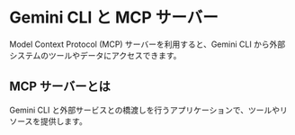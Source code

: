 # Gemini CLI と MCP サーバー

Model Context Protocol (MCP) サーバーを利用すると、Gemini CLI から外部システムのツールやデータにアクセスできます。

## MCP サーバーとは

Gemini CLI と外部サービスとの橋渡しを行うアプリケーションで、ツールやリソースを提供します。
